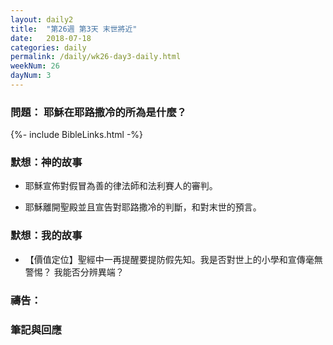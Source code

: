 ```yaml
---
layout: daily2
title:  "第26週 第3天 末世將近"
date:   2018-07-18
categories: daily
permalink: /daily/wk26-day3-daily.html
weekNum: 26
dayNum: 3
---
```


### 問題： 耶穌在耶路撒冷的所為是什麼？

{%- include BibleLinks.html -%}

### 默想：神的故事 
+ 耶穌宣佈對假冒為善的律法師和法利賽人的審判。 

+ 耶穌離開聖殿並且宣告對耶路撒冷的判斷，和對末世的預言。 

### 默想：我的故事 
+ 【價值定位】聖經中一再提醒要提防假先知。我是否對世上的小學和宣傳毫無警惕？ 我能否分辨異端？

### 禱告：

### 筆記與回應
